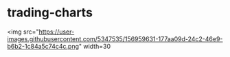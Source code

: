 # trading-charts
<img src="https://user-images.githubusercontent.com/5347535/156959631-177aa09d-24c2-46e9-b6b2-1c84a5c74c4c.png" width=30